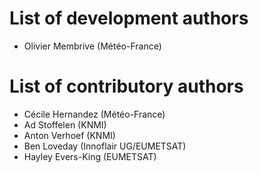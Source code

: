 # List of development authors
* Olivier Membrive (Météo-France)

# List of contributory authors
* Cécile Hernandez (Météo-France)
* Ad Stoffelen (KNMI)
* Anton Verhoef (KNMI)
* Ben Loveday (Innoflair UG/EUMETSAT)
* Hayley Evers-King (EUMETSAT)
